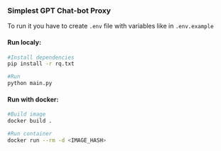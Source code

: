 ### Simplest GPT Chat-bot Proxy

To run it you have to create `.env` file with variables like in `.env.example`

#### Run localy:
```bash
#Install dependencies
pip install -r rq.txt

#Run
python main.py
```

#### Run with docker:
```bash
#Build image
docker build .

#Run container
docker run --rm -d <IMAGE_HASH>
